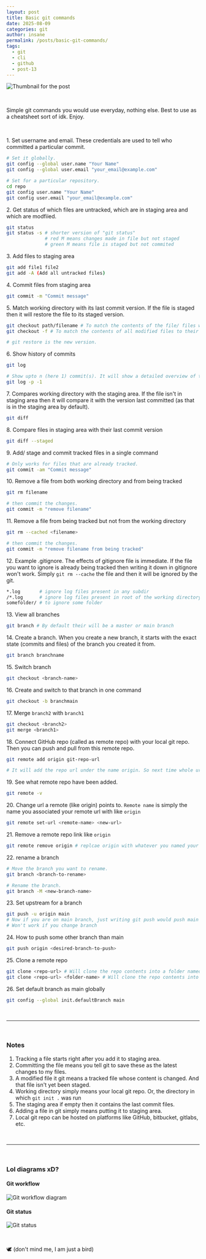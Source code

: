 ```yaml
---
layout: post
title: Basic git commands
date: 2025-08-09
categories: git
author: insane
permalink: /posts/basic-git-commands/
tags:
  - git
  - cli
  - github
  - post-13
---
```


![Thumbnail for the post](/assets/basic-git-commands/thumbnail.webp)

<br>

Simple git commands you would use everyday, nothing else. Best to use as a cheatsheet sort of idk. Enjoy.

<br>

1\. Set username and email. These credentials are used to tell who committed a particular commit.
```bash
# Set it globally.
git config --global user.name "Your Name"
git config --global user.email "your_email@example.com"

# Set for a particular repository.
cd repo
git config user.name "Your Name"
git config user.email "your_email@example.com"
```

2\. Get status of which files are untracked, which are in staging area and which are modfiied.
```bash
git status
git status -s # shorter version of "git status"
			  # red M means changes made in file but not staged
			  # green M means file is staged but not commited
```

3\. Add files to staging area
```bash
git add file1 file2
git add -A (Add all untracked files)
```

4\. Commit files from staging area
```bash
git commit -m "Commit message"
```

5\. Match working directory with its last commit version. If the file is staged then it will restore the file to its staged version.
```bash
git checkout path/filename # To match the contents of the file/ files with their last commit verison.
git checkout -f # To match the contents of all modified files to their last commit version.

# git restore is the new version.
```

6\.  Show history of commits
```bash
git log

# Show upto n (here 1) commit(s). It will show a detailed overview of the commit(s).
git log -p -1
```

7\. Compares working directory with the staging area. If the file isn't in staging area then it will compare it with the version last committed (as that is in the staging area by default).
```bash
git diff
```

8\. Compare files in staging area with their last commit version
```bash
git diff --staged
```

9\. Add/ stage and commit tracked files in a single command
```bash
# Only works for files that are already tracked.
git commit -am "Commit message"
```

10\. Remove a file from both working directory and from being tracked
```bash
git rm filename

# then commit the changes.
git commit -m "remove filename"
```

11\. Remove a file from being tracked but not from the working directory
```bash
git rm --cached <filename>

# then commit the changes.
git commit -m "remove filename from being tracked"
```

12\. Example .gitignore. The effects of gitignore file is immediate.
    If the file you want to ignore is already being tracked then writing it down in gitignore won't work. Simply ``git rm --cache`` the file and then it will be ignored by the git.
```bash
*.log       # ignore log files present in any subdir
/*.log      # ignore log files present in root of the working directory
somefolder/ # to ignore some folder
```

13\. View all branches
```bash
git branch # By default their will be a master or main branch
```

14\. Create a branch. When you create a new branch, it starts with the exact state (commits and files) of the branch you created it from.
```bash
git branch branchname
```

15\. Switch branch
```bash
git checkout <branch-name>
```

16\. Create and switch to that branch in one command
```bash
git checkout -b branchmain
```

17\. Merge ``branch2`` with ``branch1``
```bash
git checkout <branch2>
git merge <branch1>
```

18\. Connect GitHub repo (called as remote repo) with your local git repo. Then you can push and pull from this remote repo.
```bash
git remote add origin git-repo-url 

# It will add the repo url under the name origin. So next time whole url can be referred as "origin". Also we can say origin as the remote now.
```

19\. See what remote repo have been added.
```bash
git remote -v
```

20\. Change url a remote (like origin) points to. `Remote name` is simply the name you associated your remote url with like `origin`
```bash
git remote set-url <remote-name> <new-url>
```

21\. Remove a remote repo link like `origin`
```bash
git remote remove origin # replcae origin with whatever you named your remote repo
```

22\. rename a branch
```bash
# Move the branch you want to rename.
git branch <branch-to-rename>

# Rename the branch.
git branch -M <new-branch-name>
```

23\. Set upstream for a branch
```bash
git push -u origin main
# Now if you are on main branch, just writing git push would push main branch to origin.
# Won't work if you change branch
```

24\. How to push some other branch than main
```bash
git push origin <desired-branch-to-push>
```

25\. Clone a remote repo
```bash
git clone <repo-url> # Will clone the repo contents into a folder named after the repo name
git clone <repo-url> <folder-name> # Will clone the repo contents into <folder-name> folder
```

26\. Set default branch as main globally
```bash
git config --global init.defaultBranch main
```

<br>

---

<br>

### Notes
1. Tracking a file starts right after you add it to staging area.
2. Committing the file means you tell git to save these as the latest changes to my files.
3. A modified file it git means a tracked file whose content is changed. And that file isn't yet been staged.
4. Working directory simply means your local git repo. Or, the directory in which `git init .` was run
5. The staging area if empty then it contains the last commit files.
6. Adding a file in git simply means putting it to staging area.
7. Local git repo can be hosted on platforms like GitHub, bitbucket, gitlabs, etc.

<br>

---

<br>

### Lol diagrams xD?

#### Git workflow
![Git workflow diagram](/assets/basic-git-commands/git-diagram.webp)

#### Git status
![Git status](/assets/basic-git-commands/git-status-01.webp)

<br>

🕊️ (don't mind me, I am just a bird)
